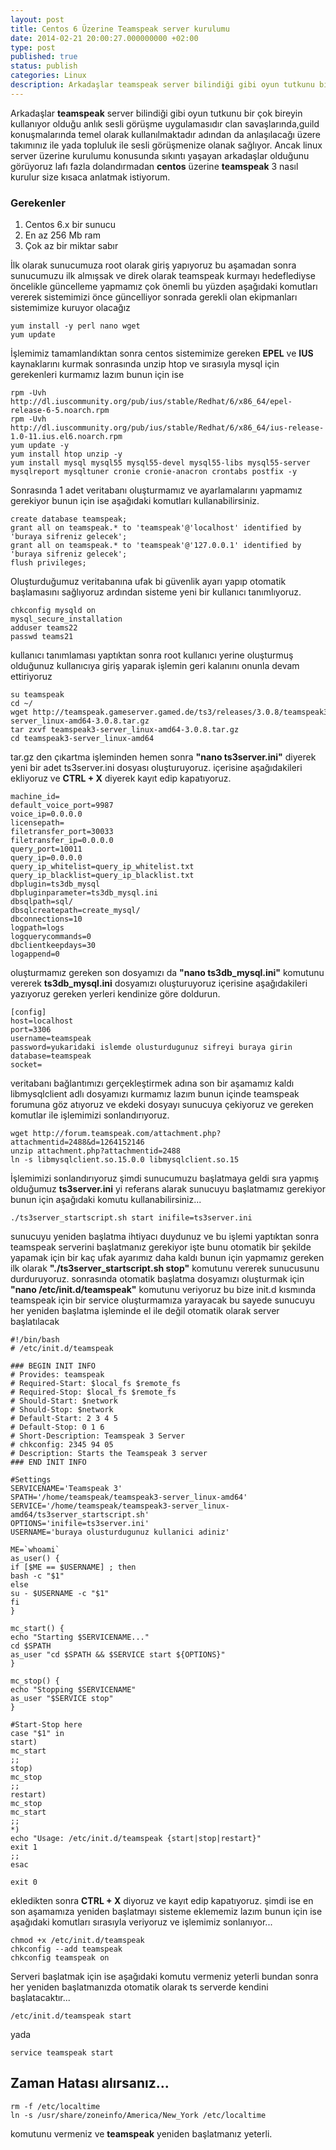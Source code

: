 ```yaml
---
layout: post
title: Centos 6 Üzerine Teamspeak server kurulumu
date: 2014-02-21 20:00:27.000000000 +02:00
type: post
published: true
status: publish
categories: Linux
description: Arkadaşlar teamspeak server bilindiği gibi oyun tutkunu bir çok bireyin kullanıyor olduğu anlık sesli görüşme uygulamasıdır clan savaşlarında,guild
---
```

Arkadaşlar **teamspeak** server bilindiği gibi oyun tutkunu bir çok bireyin kullanıyor olduğu anlık sesli görüşme uygulamasıdır clan savaşlarında,guild konuşmalarında temel olarak kullanılmaktadır adından da anlaşılacağı üzere takımınız ile yada topluluk ile sesli görüşmenize olanak sağlıyor. Ancak linux server üzerine kurulumu konusunda sıkıntı yaşayan arkadaşlar olduğunu görüyoruz lafı fazla dolandırmadan **centos** üzerine **teamspeak** 3 nasıl kurulur size kısaca anlatmak istiyorum.

### Gerekenler

1. Centos 6.x bir sunucu
2. En az 256 Mb ram
3. Çok az bir miktar sabır

İlk olarak sunucumuza root olarak giriş yapıyoruz bu aşamadan sonra sunucumuzu ilk almışsak ve direk olarak teamspeak kurmayı hedeflediyse öncelikle güncelleme yapmamız çok önemli bu yüzden aşağıdaki komutları vererek sistemimizi önce güncelliyor sonrada gerekli olan ekipmanları sistemimize kuruyor olacağız

    yum install -y perl nano wget
    yum update

İşlemimiz tamamlandıktan sonra centos sistemimize gereken **EPEL** ve **IUS** kaynaklarını kurmak sonrasında unzip htop ve sırasıyla mysql için gerekenleri kurmamız lazım bunun için ise

    rpm -Uvh http://dl.iuscommunity.org/pub/ius/stable/Redhat/6/x86_64/epel-release-6-5.noarch.rpm
    rpm -Uvh http://dl.iuscommunity.org/pub/ius/stable/Redhat/6/x86_64/ius-release-1.0-11.ius.el6.noarch.rpm
    yum update -y
    yum install htop unzip -y
    yum install mysql mysql55 mysql55-devel mysql55-libs mysql55-server mysqlreport mysqltuner cronie cronie-anacron crontabs postfix -y

Sonrasında 1 adet veritabanı oluşturmamız ve ayarlamalarını yapmamız gerekiyor bunun için ise aşağıdaki komutları kullanabilirsiniz.

    create database teamspeak;
    grant all on teamspeak.* to 'teamspeak'@'localhost' identified by 'buraya sifreniz gelecek';
    grant all on teamspeak.* to 'teamspeak'@'127.0.0.1' identified by 'buraya sifreniz gelecek';
    flush privileges;

Oluşturduğumuz veritabanına ufak bi güvenlik ayarı yapıp otomatik başlamasını sağlıyoruz ardından sisteme yeni bir kullanıcı tanımlıyoruz.

    chkconfig mysqld on
    mysql_secure_installation
    adduser teams22
    passwd teams21

kullanıcı tanımlaması yaptıktan sonra root kullanıcı yerine oluşturmuş olduğunuz kullanıcıya giriş yaparak işlemin geri kalanını onunla devam ettiriyoruz

    su teamspeak
    cd ~/
    wget http://teamspeak.gameserver.gamed.de/ts3/releases/3.0.8/teamspeak3-server_linux-amd64-3.0.8.tar.gz
    tar zxvf teamspeak3-server_linux-amd64-3.0.8.tar.gz
    cd teamspeak3-server_linux-amd64

tar.gz den çıkartma işleminden hemen sonra **"nano ts3server.ini"** diyerek yeni bir adet ts3server.ini dosyası oluşturuyoruz. içerisine aşağıdakileri ekliyoruz ve **CTRL + X** diyerek kayıt edip kapatıyoruz.

    machine_id=
    default_voice_port=9987
    voice_ip=0.0.0.0
    licensepath=
    filetransfer_port=30033
    filetransfer_ip=0.0.0.0
    query_port=10011
    query_ip=0.0.0.0
    query_ip_whitelist=query_ip_whitelist.txt
    query_ip_blacklist=query_ip_blacklist.txt
    dbplugin=ts3db_mysql
    dbpluginparameter=ts3db_mysql.ini
    dbsqlpath=sql/
    dbsqlcreatepath=create_mysql/
    dbconnections=10
    logpath=logs
    logquerycommands=0
    dbclientkeepdays=30
    logappend=0

oluşturmamız gereken son dosyamızı da **"nano ts3db\_mysql.ini"** komutunu vererek **ts3db\_mysql.ini** dosyamızı oluşturuyoruz içerisine aşağıdakileri yazıyoruz gereken yerleri kendinize göre doldurun.

    [config]
    host=localhost
    port=3306
    username=teamspeak
    password=yukaridaki islemde olusturdugunuz sifreyi buraya girin
    database=teamspeak
    socket=

veritabanı bağlantımızı gerçekleştirmek adına son bir aşamamız kaldı libmysqlclient adlı dosyamızı kurmamız lazım bunun içinde teamspeak forumuna göz atıyoruz ve ekdeki dosyayı sunucuya çekiyoruz ve gereken komutlar ile işlemimizi sonlandırıyoruz.

    wget http://forum.teamspeak.com/attachment.php?attachmentid=2488&d=1264152146
    unzip attachment.php?attachmentid=2488
    ln -s libmysqlclient.so.15.0.0 libmysqlclient.so.15

İşlemimizi sonlandırıyoruz şimdi sunucumuzu başlatmaya geldi sıra yapmış olduğumuz **ts3server.ini** yi referans alarak sunucuyu başlatmamız gerekiyor bunun için aşağıdaki komutu kullanabilirsiniz...

    ./ts3server_startscript.sh start inifile=ts3server.ini

sunucuyu yeniden başlatma ihtiyacı duydunuz ve bu işlemi yaptıktan sonra teamspeak serverini başlatmanız gerekiyor işte bunu otomatik bir şekilde yapamak için bir kaç ufak ayarımız daha kaldı bunun için yapmamız gereken ilk olarak **"./ts3server\_startscript.sh stop"** komutunu vererek sunucusunu durduruyoruz. sonrasında otomatik başlatma dosyamızı oluşturmak için **"nano /etc/init.d/teamspeak"** komutunu veriyoruz bu bize init.d kısmında teamspeak için bir service oluşturmamıza yarayacak bu sayede sunucuyu her yeniden başlatma işleminde el ile değil otomatik olarak server başlatılacak

    #!/bin/bash
    # /etc/init.d/teamspeak

    ### BEGIN INIT INFO
    # Provides: teamspeak
    # Required-Start: $local_fs $remote_fs
    # Required-Stop: $local_fs $remote_fs
    # Should-Start: $network
    # Should-Stop: $network
    # Default-Start: 2 3 4 5
    # Default-Stop: 0 1 6
    # Short-Description: Teamspeak 3 Server
    # chkconfig: 2345 94 05
    # Description: Starts the Teamspeak 3 server
    ### END INIT INFO

    #Settings
    SERVICENAME='Teamspeak 3'
    SPATH='/home/teamspeak/teamspeak3-server_linux-amd64'
    SERVICE='/home/teamspeak/teamspeak3-server_linux-amd64/ts3server_startscript.sh'
    OPTIONS='inifile=ts3server.ini'
    USERNAME='buraya olusturdugunuz kullanici adiniz'

    ME=`whoami`
    as_user() {
    if [$ME == $USERNAME] ; then
    bash -c "$1"
    else
    su - $USERNAME -c "$1"
    fi
    }

    mc_start() {
    echo "Starting $SERVICENAME..."
    cd $SPATH
    as_user "cd $SPATH && $SERVICE start ${OPTIONS}"
    }

    mc_stop() {
    echo "Stopping $SERVICENAME"
    as_user "$SERVICE stop"
    }

    #Start-Stop here
    case "$1" in
    start)
    mc_start
    ;;
    stop)
    mc_stop
    ;;
    restart)
    mc_stop
    mc_start
    ;;
    *)
    echo "Usage: /etc/init.d/teamspeak {start|stop|restart}"
    exit 1
    ;;
    esac

    exit 0

ekledikten sonra **CTRL + X** diyoruz ve kayıt edip kapatıyoruz. şimdi ise en son aşamamıza yeniden başlatmayı sisteme eklememiz lazım bunun için ise aşağıdaki komutları sırasıyla veriyoruz ve işlemimiz sonlanıyor...

    chmod +x /etc/init.d/teamspeak
    chkconfig --add teamspeak
    chkconfig teamspeak on

Serveri başlatmak için ise aşağıdaki komutu vermeniz yeterli bundan sonra her yeniden başlatmanızda otomatik olarak ts serverde kendini başlatacaktır...

    /etc/init.d/teamspeak start

yada

    service teamspeak start

## Zaman Hatası alırsanız...

    rm -f /etc/localtime
    ln -s /usr/share/zoneinfo/America/New_York /etc/localtime

komutunu vermeniz ve **teamspeak** yeniden başlatmanız yeterli.
